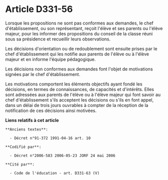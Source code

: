 # Article D331-56

Lorsque les propositions ne sont pas conformes aux demandes, le chef d'établissement, ou son représentant, reçoit l'élève et
ses parents ou l'élève majeur, pour les informer des propositions du conseil de la classe réuni sous sa présidence et
recueillir leurs observations.

Les décisions d'orientation ou de redoublement sont ensuite prises par le chef d'établissement qui les notifie aux parents de
l'élève ou à l'élève majeur et en informe l'équipe pédagogique.

Les décisions non conformes aux demandes font l'objet de motivations signées par le chef d'établissement.

Les motivations comportent les éléments objectifs ayant fondé les décisions, en termes de connaissances, de capacités et
d'intérêts. Elles sont adressées aux parents de l'élève ou à l'élève majeur qui font savoir au chef d'établissement s'ils
acceptent les décisions ou s'ils en font appel, dans un délai de trois jours ouvrables à compter de la réception de la
notification de ces décisions ainsi motivées.

**Liens relatifs à cet article**

	**Anciens textes**:

	  - Décret n°91-372 1991-04-16 art. 10

	**Codifié par**:

	  - Décret n°2006-583 2006-05-23 JORF 24 mai 2006

	**Cité par**:

	  - Code de l'éducation - art. D331-63 (V)
